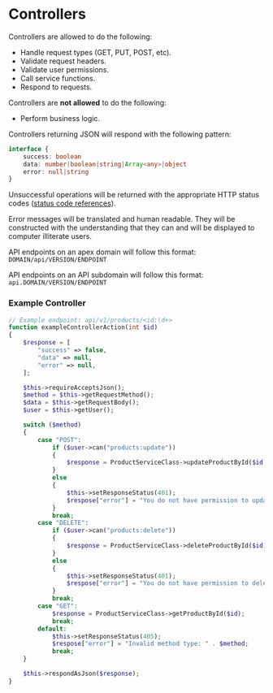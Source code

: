 # Controllers

Controllers are allowed to do the following:

- Handle request types (GET, PUT, POST, etc).
- Validate request headers.
- Validate user permissions.
- Call service functions.
- Respond to requests.

Controllers are **not allowed** to do the following:

- Perform business logic.

Controllers returning JSON will respond with the following pattern:

```typescript
interface {
	success: boolean
	data: number|boolean|string|Array<any>|object
	error: null|string
}
```

Unsuccessful operations will be returned with the appropriate HTTP status codes ([status code references](https://www.steveschoger.com/status-code-poster/img/status-code.png)).

Error messages will be translated and human readable. They will be constructed with the understanding that they can and will be displayed to computer illiterate users.

API endpoints on an apex domain will follow this format: `DOMAIN/api/VERSION/ENDPOINT`

API endpoints on an API subdomain will follow this format: `api.DOMAIN/VERSION/ENDPOINT`

### Example Controller 

```php
// Example endpoint: api/v1/products/<id:\d+>
function exampleControllerAction(int $id)
{
	$response = [
		"success" => false,
		"data" => null,
		"error" => null,
	];

	$this->requireAcceptsJson();
	$method = $this->getRequestMethod();
	$data = $this->getRequestBody();
	$user = $this->getUser();

	switch ($method)
	{
		case "POST":
			if ($user->can("products:update"))
			{
				$response = ProductServiceClass->updateProductById($id, $data);
			}
			else
			{
				$this->setResponseStatus(401);
				$respose["error"] = "You do not have permission to update this product.";
			}
			break;
		case "DELETE":
			if ($user->can("products:delete"))
			{
				$response = ProductServiceClass->deleteProductById($id);
			}
			else
			{
				$this->setResponseStatus(401);
				$respose["error"] = "You do not have permission to delete this product.";
			}
			break;
		case "GET":
			$response = ProductServiceClass->getProductById($id);
			break;
		default:
			$this->setResponseStatus(405);
			$respose["error"] = "Invalid method type: " . $method;
			break;
	}

	$this->respondAsJson($response);
}
```